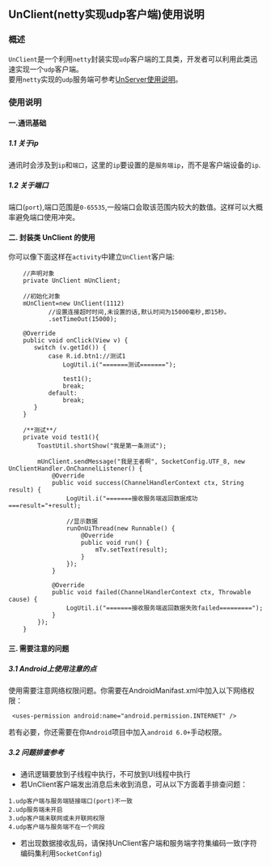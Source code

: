 ## UnClient(netty实现udp客户端)使用说明

### 概述
`UnClient`是一个利用`netty`封装实现`udp`客户端的工具类，开发者可以利用此类迅速实现一个`udp`客户端。  
要用`netty`实现的`udp`服务端可参考[UnServer使用说明](https://github.com/ShaoqiangPei/SocketPro/blob/master/read/UnServer%E4%BD%BF%E7%94%A8%E8%AF%B4%E6%98%8E.md)。

### 使用说明
#### 一.通讯基础
##### 1.1 关于ip
通讯时会涉及到`ip`和`端口`，这里的`ip`要设置的是`服务端ip`，而不是客户端设备的`ip`.

##### 1.2 关于端口
端口(`port`),端口范围是`0-65535`,一般端口会取该范围内较大的数值。这样可以大概率避免端口使用冲突。
#### 二. 封装类 UnClient 的使用
你可以像下面这样在`activity`中建立`UnClient`客户端:
```
    //声明对象
    private UnClient mUnClient;
    
    //初始化对象
    mUnClient=new UnClient(1112)
           //设置连接超时时间,未设置的话,默认时间为15000毫秒,即15秒。
           .setTimeOut(15000);
        
    @Override
    public void onClick(View v) {
       switch (v.getId()) {
           case R.id.btn1://测试1
               LogUtil.i("=======测试=======");

               test1();
               break;
           default:
               break;
       }
    }

    /**测试**/
    private void test1(){
        ToastUtil.shortShow("我是第一条测试");

        mUnClient.sendMessage("我是王者啊", SocketConfig.UTF_8, new UnClientHandler.OnChannelListener() {
            @Override
            public void success(ChannelHandlerContext ctx, String result) {
                LogUtil.i("=======接收服务端返回数据成功===result="+result);

                //显示数据
                runOnUiThread(new Runnable() {
                    @Override
                    public void run() {
                        mTv.setText(result);
                    }
                });
            }

            @Override
            public void failed(ChannelHandlerContext ctx, Throwable cause) {
                LogUtil.i("=======接收服务端返回数据失败failed=========");
            }
        });
    }
```
#### 三. 需要注意的问题
##### 3.1 Android上使用注意的点
使用需要注意网络权限问题。你需要在AndroidManifast.xml中加入以下网络权限：
```
 <uses-permission android:name="android.permission.INTERNET" />
```
若有必要，你还需要在你`Android`项目中加入`android 6.0+`手动权限。
##### 3.2 问题排查参考
- 通讯逻辑要放到子线程中执行，不可放到UI线程中执行
- 若UnClient客户端发出消息后未收到消息，可从以下方面着手排查问题：
```
1.udp客户端与服务端链接端口(port)不一致
2.udp服务端未开启
3.udp客户端未联网或未开联网权限
4.udp客户端与服务端不在一个网段
```
- 若出现数据接收乱码，请保持UnClient客户端和服务端字符集编码一致(字符编码集利用`SocketConfig`)
